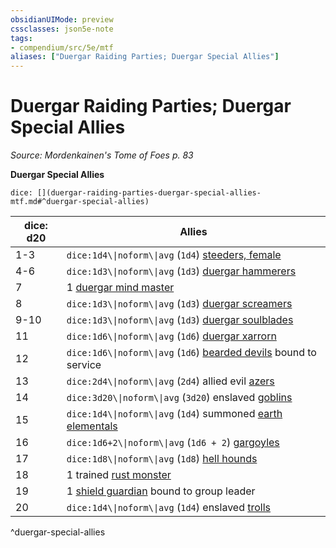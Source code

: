 ```yaml
---
obsidianUIMode: preview
cssclasses: json5e-note
tags:
- compendium/src/5e/mtf
aliases: ["Duergar Raiding Parties; Duergar Special Allies"]
---
```

# Duergar Raiding Parties; Duergar Special Allies
*Source: Mordenkainen's Tome of Foes p. 83* 

**Duergar Special Allies**

`dice: [](duergar-raiding-parties-duergar-special-allies-mtf.md#^duergar-special-allies)`

| dice: d20 | Allies |
|-----------|--------|
| 1-3 | `dice:1d4\\|noform\\|avg` (`1d4`) [steeders, female](2-Mechanics/CLI/bestiary/monstrosity/female-steeder-mpmm.md) |
| 4-6 | `dice:1d3\\|noform\\|avg` (`1d3`) [duergar hammerers](2-Mechanics/CLI/bestiary/construct/duergar-hammerer-mpmm.md) |
| 7 | 1 [duergar mind master](2-Mechanics/CLI/bestiary/humanoid/duergar-mind-master-mpmm.md) |
| 8 | `dice:1d3\\|noform\\|avg` (`1d3`) [duergar screamers](2-Mechanics/CLI/bestiary/construct/duergar-screamer-mpmm.md) |
| 9-10 | `dice:1d3\\|noform\\|avg` (`1d3`) [duergar soulblades](2-Mechanics/CLI/bestiary/humanoid/duergar-soulblade-mpmm.md) |
| 11 | `dice:1d6\\|noform\\|avg` (`1d6`) [duergar xarrorn](2-Mechanics/CLI/bestiary/humanoid/duergar-xarrorn-mpmm.md) |
| 12 | `dice:1d6\\|noform\\|avg` (`1d6`) [bearded devils](2-Mechanics/CLI/bestiary/fiend/bearded-devil.md) bound to service |
| 13 | `dice:2d4\\|noform\\|avg` (`2d4`) allied evil [azers](2-Mechanics/CLI/bestiary/elemental/azer.md) |
| 14 | `dice:3d20\\|noform\\|avg` (`3d20`) enslaved [goblins](2-Mechanics/CLI/bestiary/humanoid/goblin.md) |
| 15 | `dice:1d4\\|noform\\|avg` (`1d4`) summoned [earth elementals](2-Mechanics/CLI/bestiary/elemental/earth-elemental.md) |
| 16 | `dice:1d6+2\\|noform\\|avg` (`1d6 + 2`) [gargoyles](2-Mechanics/CLI/bestiary/elemental/gargoyle.md) |
| 17 | `dice:1d8\\|noform\\|avg` (`1d8`) [hell hounds](2-Mechanics/CLI/bestiary/fiend/hell-hound.md) |
| 18 | 1 trained [rust monster](2-Mechanics/CLI/bestiary/monstrosity/rust-monster.md) |
| 19 | 1 [shield guardian](2-Mechanics/CLI/bestiary/construct/shield-guardian.md) bound to group leader |
| 20 | `dice:1d4\\|noform\\|avg` (`1d4`) enslaved [trolls](2-Mechanics/CLI/bestiary/giant/troll.md) |
^duergar-special-allies